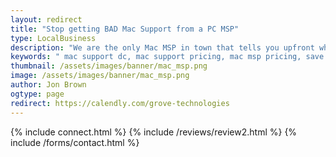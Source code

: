```yaml
---
layout: redirect
title: "Stop getting BAD Mac Support from a PC MSP"
type: LocalBusiness
description: "We are the only Mac MSP in town that tells you upfront what our pricing in the interest of full 100% transparency. No one can touch our client experience!" 
keywords: " mac support dc, mac support pricing, mac msp pricing, save money pricing, voip sip pricing, mac support pricing, msp pricing, pricing plans you love, computer support pricing, support pricing plans, mac support services pricing, remote support monitored, systems multiple locations, locations remote support, multiple locations remote, deployed computers hardware, monthly reports send, fleet monthly reports, entire fleet monthly, picture entire fleet, entire picture entire, help entire picture, hardware help entire, computers hardware help"
thumbnail: /assets/images/banner/mac_msp.png
image: /assets/images/banner/mac_msp.png
author: Jon Brown
ogtype: page
redirect: https://calendly.com/grove-technologies
---
```

{% include connect.html %}
{% include /reviews/review2.html %}
{% include /forms/contact.html %}